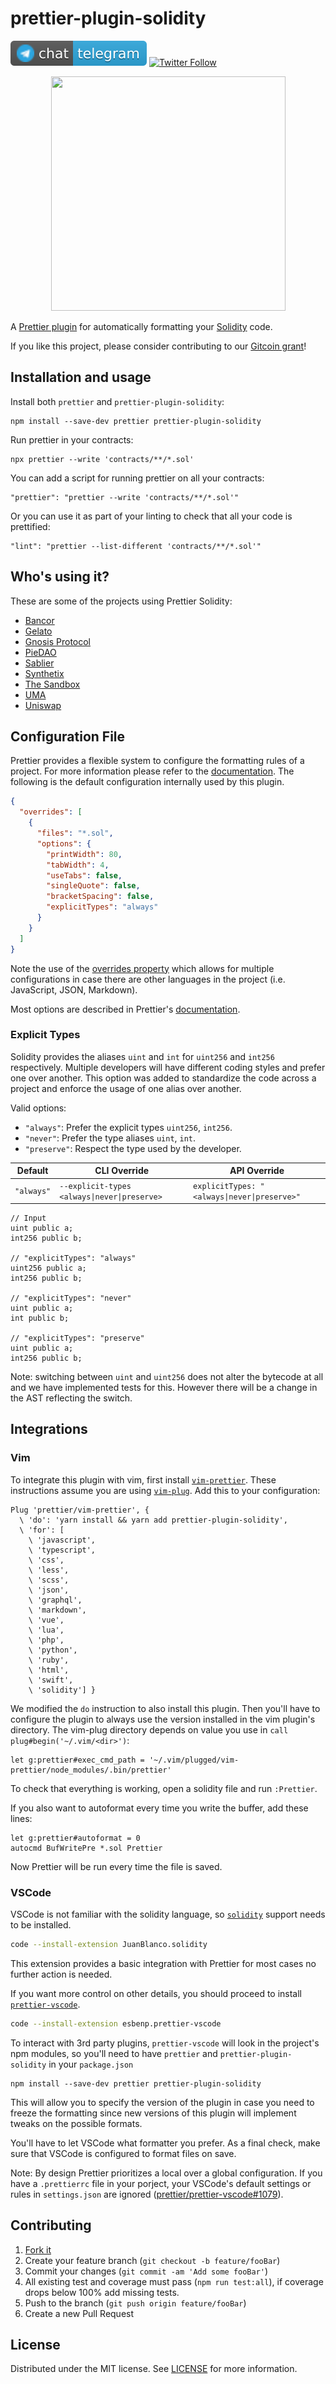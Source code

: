 # prettier-plugin-solidity

[![Telegram](/assets/telegram-badge.svg)](https://t.me/joinchat/Je2WJFCfKJ_mht1XdhBh6w)
[![Twitter Follow](https://img.shields.io/twitter/follow/PrettierSol.svg?style=social)](https://twitter.com/PrettierSol)

<p align="center">
  <img width="375" height="375" src="https://user-images.githubusercontent.com/1022054/59317198-f1149b80-8d15-11e9-9b0f-0c5e7d4b8b81.png">
</p>

A [Prettier plugin](https://prettier.io/docs/en/plugins.html) for automatically formatting your [Solidity](https://github.com/ethereum/solidity) code.

If you like this project, please consider contributing to our [Gitcoin grant](https://gitcoin.co/grants/1534/prettier-solidity)!

## Installation and usage

Install both `prettier` and `prettier-plugin-solidity`:

```
npm install --save-dev prettier prettier-plugin-solidity
```

Run prettier in your contracts:

```
npx prettier --write 'contracts/**/*.sol'
```

You can add a script for running prettier on all your contracts:

```
"prettier": "prettier --write 'contracts/**/*.sol'"
```

Or you can use it as part of your linting to check that all your code is prettified:

```
"lint": "prettier --list-different 'contracts/**/*.sol'"
```

## Who's using it?

These are some of the projects using Prettier Solidity:

- [Bancor](https://app.bancor.network)
- [Gelato](https://gelato.network/)
- [Gnosis Protocol](https://docs.gnosis.io/protocol/)
- [PieDAO](https://www.piedao.org/)
- [Sablier](https://sablier.finance/)
- [Synthetix](https://www.synthetix.io)
- [The Sandbox](https://www.sandbox.game/en/)
- [UMA](https://umaproject.org/)
- [Uniswap](https://uniswap.org)

## Configuration File

Prettier provides a flexible system to configure the formatting rules of a project. For more information please refer to the [documentation](https://prettier.io/docs/en/configuration.html).
The following is the default configuration internally used by this plugin.

```json
{
  "overrides": [
    {
      "files": "*.sol",
      "options": {
        "printWidth": 80,
        "tabWidth": 4,
        "useTabs": false,
        "singleQuote": false,
        "bracketSpacing": false,
        "explicitTypes": "always"
      }
    }
  ]
}
```

Note the use of the [overrides property](https://prettier.io/docs/en/configuration.html#configuration-overrides) which allows for multiple configurations in case there are other languages in the project (i.e. JavaScript, JSON, Markdown).

Most options are described in Prettier's [documentation](https://prettier.io/docs/en/options.html).

### Explicit Types

Solidity provides the aliases `uint` and `int` for `uint256` and `int256` respectively.
Multiple developers will have different coding styles and prefer one over another.
This option was added to standardize the code across a project and enforce the usage of one alias over another.

Valid options:

- `"always"`: Prefer the explicit types `uint256`, `int256`.
- `"never"`: Prefer the type aliases `uint`, `int`.
- `"preserve"`: Respect the type used by the developer.

| Default    | CLI Override                                 | API Override                                 |
| ---------- | -------------------------------------------- | -------------------------------------------- |
| `"always"` | `--explicit-types <always\|never\|preserve>` | `explicitTypes: "<always\|never\|preserve>"` |

```Solidity
// Input
uint public a;
int256 public b;

// "explicitTypes": "always"
uint256 public a;
int256 public b;

// "explicitTypes": "never"
uint public a;
int public b;

// "explicitTypes": "preserve"
uint public a;
int256 public b;
```

Note: switching between `uint` and `uint256` does not alter the bytecode at all and we have implemented tests for this. However there will be a change in the AST reflecting the switch.

## Integrations

### Vim

To integrate this plugin with vim, first install [`vim-prettier`](https://github.com/prettier/vim-prettier). These
instructions assume you are using [`vim-plug`](https://github.com/junegunn/vim-plug). Add this to your configuration:

```vim
Plug 'prettier/vim-prettier', {
  \ 'do': 'yarn install && yarn add prettier-plugin-solidity',
  \ 'for': [
    \ 'javascript',
    \ 'typescript',
    \ 'css',
    \ 'less',
    \ 'scss',
    \ 'json',
    \ 'graphql',
    \ 'markdown',
    \ 'vue',
    \ 'lua',
    \ 'php',
    \ 'python',
    \ 'ruby',
    \ 'html',
    \ 'swift',
    \ 'solidity'] }
```

We modified the `do` instruction to also install this plugin. Then you'll have to configure the plugin to always use the
version installed in the vim plugin's directory. The vim-plug directory depends on value you use in `call plug#begin('~/.vim/<dir>')`:

```vim
let g:prettier#exec_cmd_path = '~/.vim/plugged/vim-prettier/node_modules/.bin/prettier'
```

To check that everything is working, open a solidity file and run `:Prettier`.

If you also want to autoformat every time you write the buffer, add these lines:

```vim
let g:prettier#autoformat = 0
autocmd BufWritePre *.sol Prettier
```

Now Prettier will be run every time the file is saved.

### VSCode

VSCode is not familiar with the solidity language, so [`solidity`](https://marketplace.visualstudio.com/items?itemName=JuanBlanco.solidity) support needs to be installed.

```Bash
code --install-extension JuanBlanco.solidity
```

This extension provides a basic integration with Prettier for most cases no further action is needed.

If you want more control on other details, you should proceed to install [`prettier-vscode`](https://marketplace.visualstudio.com/items?itemName=esbenp.prettier-vscode).

```Bash
code --install-extension esbenp.prettier-vscode
```

To interact with 3rd party plugins, `prettier-vscode` will look in the project's npm modules, so you'll need to have `prettier` and `prettier-plugin-solidity` in your `package.json`

```
npm install --save-dev prettier prettier-plugin-solidity
```

This will allow you to specify the version of the plugin in case you need to freeze the formatting since new versions of this plugin will implement tweaks on the possible formats.

You'll have to let VSCode what formatter you prefer.
As a final check, make sure that VSCode is configured to format files on save.

Note: By design Prettier prioritizes a local over a global configuration. If you have a `.prettierrc` file in your porject, your VSCode's default settings or rules in `settings.json` are ignored ([prettier/prettier-vscode#1079](https://github.com/prettier/prettier-vscode/issues/1079)).

## Contributing

1. [Fork it](https://github.com/prettier-solidity/prettier-plugin-solidity/fork)
2. Create your feature branch (`git checkout -b feature/fooBar`)
3. Commit your changes (`git commit -am 'Add some fooBar'`)
4. All existing test and coverage must pass (`npm run test:all`), if coverage drops below 100% add missing tests.
5. Push to the branch (`git push origin feature/fooBar`)
6. Create a new Pull Request

## License

Distributed under the MIT license. See [LICENSE](LICENSE) for more information.
